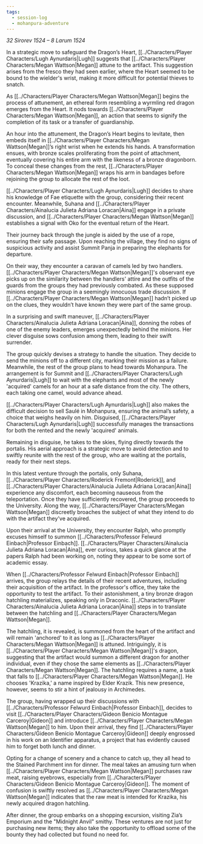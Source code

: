 ```yaml
---
tags:
  - session-log
  - mohanpura-adventure
---
```

*32 Sirorev 1524 – 8 Larum 1524*

In a strategic move to safeguard the Dragon’s Heart, [[../Characters/Player Characters/Lugh Aynurdaris|Lugh]] suggests that [[../Characters/Player Characters/Megan Wattson|Megan]] attune to the artifact. This suggestion arises from the fresco they had seen earlier, where the Heart seemed to be bound to the wielder's wrist, making it more difficult for potential thieves to snatch.

As [[../Characters/Player Characters/Megan Wattson|Megan]] begins the process of attunement, an ethereal form resembling a wyrmling red dragon emerges from the Heart. It nods towards [[../Characters/Player Characters/Megan Wattson|Megan]], an action that seems to signify the completion of its task or a transfer of guardianship.

An hour into the attunement, the Dragon’s Heart begins to levitate, then embeds itself in [[../Characters/Player Characters/Megan Wattson|Megan]]’s right wrist when he extends his hands. A transformation ensues, with bronze scales proliferating from the point of attachment, eventually covering his entire arm with the likeness of a bronze dragonborn. To conceal these changes from the rest, [[../Characters/Player Characters/Megan Wattson|Megan]] wraps his arm in bandages before rejoining the group to allocate the rest of the loot.

[[../Characters/Player Characters/Lugh Aynurdaris|Lugh]] decides to share his knowledge of Fae etiquette with the group, considering their recent encounter. Meanwhile, Suhana and [[../Characters/Player Characters/Ainalucia Julieta Adriana Loracan|Aina]] engage in a private discussion, and [[../Characters/Player Characters/Megan Wattson|Megan]] establishes a signal with Oko for the eventual return of the Heart.

Their journey back through the jungle is aided by the use of a rope, ensuring their safe passage. Upon reaching the village, they find no signs of suspicious activity and assist Summit Panja in preparing the elephants for departure.

On their way, they encounter a caravan of camels led by two handlers. [[../Characters/Player Characters/Megan Wattson|Megan]]'s observant eye picks up on the similarity between the handlers' attire and the outfits of the guards from the groups they had previously combated. As these supposed minions engage the group in a seemingly innocuous trade discussion. If [[../Characters/Player Characters/Megan Wattson|Megan]] hadn’t picked up on the clues, they wouldn’t have known they were part of the same group.

In a surprising and swift maneuver, [[../Characters/Player Characters/Ainalucia Julieta Adriana Loracan|Aina]], donning the robes of one of the enemy leaders, emerges unexpectedly behind the minions. Her clever disguise sows confusion among them, leading to their swift surrender.

The group quickly devises a strategy to handle the situation. They decide to send the minions off to a different city, marking their mission as a failure. Meanwhile, the rest of the group plans to head towards Mohanpura. The arrangement is for Summit and [[../Characters/Player Characters/Lugh Aynurdaris|Lugh]] to wait with the elephants and most of the newly 'acquired' camels for an hour at a safe distance from the city. The others, each taking one camel, would advance ahead.

[[../Characters/Player Characters/Lugh Aynurdaris|Lugh]] also makes the difficult decision to sell Saulé in Mohanpura, ensuring the animal’s safety, a choice that weighs heavily on him. Disguised, [[../Characters/Player Characters/Lugh Aynurdaris|Lugh]] successfully manages the transactions for both the rented and the newly 'acquired' animals.

Remaining in disguise, he takes to the skies, flying directly towards the portalis. His aerial approach is a strategic move to avoid detection and to swiftly reunite with the rest of the group, who are waiting at the portalis, ready for their next steps.

In this latest venture through the portalis, only Suhana, [[../Characters/Player Characters/Roderick Fremont|Roderick]], and [[../Characters/Player Characters/Ainalucia Julieta Adriana Loracan|Aina]] experience any discomfort, each becoming nauseous from the teleportation. Once they have sufficiently recovered, the group proceeds to the University. Along the way, [[../Characters/Player Characters/Megan Wattson|Megan]] discreetly broaches the subject of what they intend to do with the artifact they've acquired.

Upon their arrival at the University, they encounter Ralph, who promptly excuses himself to summon [[../Characters/Professor Felwurd Einbach|Professor Einbach]]. [[../Characters/Player Characters/Ainalucia Julieta Adriana Loracan|Aina]], ever curious, takes a quick glance at the papers Ralph had been working on, noting they appear to be some sort of academic essay.

When [[../Characters/Professor Felwurd Einbach|Professor Einbach]] arrives, the group relays the details of their recent adventures, including their acquisition of the artifact. In the professor's office, they take the opportunity to test the artifact. To their astonishment, a tiny bronze dragon hatchling materializes, speaking only in Draconic. [[../Characters/Player Characters/Ainalucia Julieta Adriana Loracan|Aina]] steps in to translate between the hatchling and [[../Characters/Player Characters/Megan Wattson|Megan]].

The hatchling, it is revealed, is summoned from the heart of the artifact and will remain 'anchored' to it as long as [[../Characters/Player Characters/Megan Wattson|Megan]] is attuned. Intriguingly, it is [[../Characters/Player Characters/Megan Wattson|Megan]]'s dragon, suggesting that the artifact would summon a different dragon for another individual, even if they chose the same elements as [[../Characters/Player Characters/Megan Wattson|Megan]]. The hatchling requires a name, a task that falls to [[../Characters/Player Characters/Megan Wattson|Megan]]. He chooses 'Krazika,' a name inspired by Elder Krazik. This new presence, however, seems to stir a hint of jealousy in Archimedes.

The group, having wrapped up their discussions with [[../Characters/Professor Felwurd Einbach|Professor Einbach]], decides to visit [[../Characters/Player Characters/Gideon Benicio Montague Carceroy|Gideon]] and introduce [[../Characters/Player Characters/Megan Wattson|Megan]] to him. Upon their arrival, they find [[../Characters/Player Characters/Gideon Benicio Montague Carceroy|Gideon]] deeply engrossed in his work on an Identifier apparatus, a project that has evidently caused him to forget both lunch and dinner.

Opting for a change of scenery and a chance to catch up, they all head to the Stained Parchment inn for dinner. The meal takes an amusing turn when [[../Characters/Player Characters/Megan Wattson|Megan]] purchases raw meat, raising eyebrows, especially from [[../Characters/Player Characters/Gideon Benicio Montague Carceroy|Gideon]]. The moment of confusion is swiftly resolved as [[../Characters/Player Characters/Megan Wattson|Megan]] indicates that the raw meat is intended for Krazika, his newly acquired dragon hatchling.

After dinner, the group embarks on a shopping excursion, visiting Zia’s Emporium and the "Midnight Anvil" smithy. These ventures are not just for purchasing new items; they also take the opportunity to offload some of the bounty they had collected but found no need for.